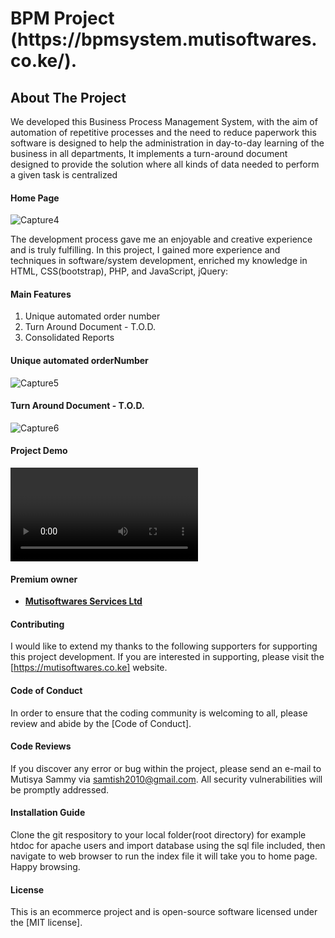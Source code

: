 <h1>BPM  Project (https://bpmsystem.mutisoftwares.co.ke/).</h1>

<h2>About The Project</h2>

<p>We developed this Business Process Management System, with the aim of automation of repetitive processes and the need to reduce paperwork this software is designed to help the administration in day-to-day learning of the business in all departments, It implements a turn-around document designed to provide the solution where all kinds of data needed to perform a given task is centralized</p>

<h4>Home Page</h4>


![Capture4](https://user-images.githubusercontent.com/8428844/231167111-6e4e1e30-efd2-4c8f-a824-69b9bf653fab.PNG)


<p> The development process gave me an enjoyable and creative experience and is truly fulfilling. In this project, I gained more experience and techniques in software/system development, enriched my knowledge in HTML, CSS(bootstrap), PHP, and JavaScript, jQuery:</p>

<h4>Main Features</h4> 

1. Unique automated order number
2. Turn Around Document - T.O.D.
3. Consolidated Reports 

<h4>Unique automated orderNumber</h4>

![Capture5](https://user-images.githubusercontent.com/8428844/231167187-fc1e08b7-e66b-4cdb-a71a-b08ab2582204.PNG)

<h4>Turn Around Document - T.O.D.</h4>

![Capture6](https://user-images.githubusercontent.com/8428844/231167335-d4099cca-66e5-4997-8dc4-44cd65838838.PNG)

<h4>Project Demo</h4>

<video><iframe><video src="image/video/instoredemo.vlc"></video></iframe></video>

<h4>Premium owner</h4> 

- **[Mutisoftwares Services Ltd](https://MutiSoftwwares.co.ke/)**

<h4>Contributing</h4>

I would like to extend my thanks to the following supporters for supporting this project development. If you are interested in supporting, please visit the [https://mutisoftwares.co.ke] website.

<h4>Code of Conduct</h4>

In order to ensure that the coding community is welcoming to all, please review and abide by the [Code of Conduct].

<h4>Code Reviews</h4>

If you discover any error or bug within the project, please send an e-mail to Mutisya Sammy via [samtish2010@gmail.com](sammy@mutisoftwares.co.ke). All security vulnerabilities will be promptly addressed.

<h4>Installation Guide</h4>
 
Clone the git respository to your local folder(root directory) for example htdoc for apache users and import database using the sql file included, then navigate to web browser to run the index file it will take you to home page. Happy browsing.

<h4>License</h4>

This is an ecommerce project and is open-source software licensed under the [MIT license].
